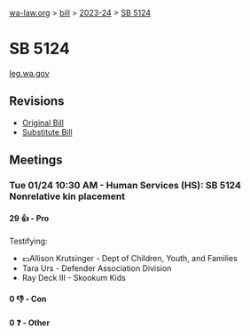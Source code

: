 [wa-law.org](/) > [bill](/bill/) > [2023-24](/bill/2023-24/) > [SB 5124](/bill/2023-24/sb/5124/)

# SB 5124
[leg.wa.gov](https://app.leg.wa.gov/billsummary?BillNumber=5124&Year=2023&Initiative=false)

## Revisions
* [Original Bill](1/)
* [Substitute Bill](S/)

## Meetings
### Tue 01/24 10:30 AM - Human Services (HS): SB 5124 Nonrelative kin placement
#### 29 👍 - Pro
Testifying:
* 💵Allison Krutsinger - Dept of Children, Youth, and Families
* Tara Urs - Defender Association Division
* Ray Deck III - Skookum Kids

#### 0 👎 - Con

#### 0 ❓ - Other
